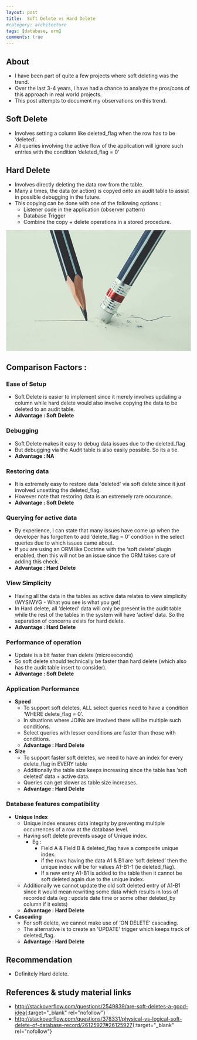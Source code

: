 ```yaml
---
layout: post
title:  Soft Delete vs Hard Delete 
#category: architecture
tags: [database, orm]
comments: true
---  
```

  
## About
- I have been part of quite a few projects where soft deleting was the trend.
- Over the last 3-4 years, I have had a chance to analyze the pros/cons of this approach in real world projects.
- This post attempts to document my observations on this trend.


## Soft Delete
- Involves setting a column like deleted_flag when the row has to be ‘deleted’.
- All queries involving the active flow of the application will ignore such entries with the condition ‘deleted_flag = 0’

## Hard Delete
- Involves directly deleting the data row from the table.
- Many a times, the data (or action) is copyed onto an audit table to assist in possible debugging in the future.
- This copying can be done with one of the following options :
    - Listener code in the application (observer pattern)
    - Database Trigger
    - Combine the copy + delete operations in a stored procedure.

!["Deleting"](/assets/images/pencil_eraser.jpg "Deleting")

## Comparison Factors : 

### Ease of Setup
- Soft Delete is easier to implement since it merely involves updating a column while hard delete would also involve copying the data to be deleted to an audit table.
- **Advantage : Soft Delete**

### Debugging
- Soft Delete makes it easy to debug data issues due to the deleted_flag
- But debugging via the Audit table is also easily possible. So its a tie.
- **Advantage : NA**

### Restoring data
- It is extremely easy to restore data 'deleted' via soft delete since it just involved unsetting the deleted_flag.
- However note that restoring data is an extremely rare occurance.
- **Advantage : Soft Delete**

### Querying for active data
- By experience, I can state that many issues have come up when the developer has forgotten to add ‘delete_flag = 0’ condition in the select queries due to which issues came about. 
- If you are using an ORM like Doctrine with the ‘soft delete’ plugin enabled, then this will not be an issue since the ORM takes care of adding this check.
- **Advantage : Hard Delete**

### View Simplicity
- Having all the data in the tables as active data relates to view simplicity (WYSIWYG - What you see is what you get) 
- In Hard delete, all ‘deleted’ data will only be present in the audit table while the rest of the tables in the system will have ‘active’ data. So the separation of  concerns exists for hard delete.
- **Advantage : Hard Delete**

### Performance of operation
- Update is a bit faster than delete (microseconds) 
- So soft delete should technically be faster than hard delete (which also has the audit table insert to consider). 
- **Advantage : Soft Delete**

### Application Performance
- **Speed**
    - To support soft deletes, ALL select queries need to have a condition ‘WHERE delete_flag = 0’.
    - In situations where JOINs are involved there will be multiple such conditions.
    - Select queries with lesser conditions are faster than those with conditions. 
    - **Advantage : Hard Delete**
- **Size**
    - To support faster soft deletes, we need to have an index for every delete_flag in EVERY table
    - Additionally the table size keeps increasing since the table has ‘soft deleted’ data + active data.
    - Queries can get slower as table size increases.
    - **Advantage : Hard Delete**

### Database features compatibility
- **Unique Index**
    - Unique index ensures data integrity by preventing multiple occurrences of a row at the database level.
    - Having soft delete prevents usage of Unique index. 
        - Eg : 
            - Field A & Field B & deleted_flag have a composite unique index.
            - if the rows  having the data A1 & B1 are ‘soft deleted’ then the unique index will be for values A1-B1-1 (ie deleted_flag).
            - If a new entry A1-B1 is added to the table then it cannot be soft deleted again due to the unique index.
    - Additionally we cannot update the old soft deleted entry of A1-B1 since it would mean rewriting some data which results in loss of recorded data (eg : update date time or some other deleted_by column if it exists)
    - **Advantage : Hard Delete**    
- **Cascading**
    - For soft delete, we cannot make use of ‘ON DELETE’ cascading.     
    - The alternative is to create an 'UPDATE' trigger which keeps track of deleted_flag.
    - **Advantage : Hard Delete**

## Recommendation
- Definitely Hard delete.

## References & study material links
- <http://stackoverflow.com/questions/2549839/are-soft-deletes-a-good-idea>{:target="_blank" rel="nofollow"}
- <http://stackoverflow.com/questions/378331/physical-vs-logical-soft-delete-of-database-record/26125927#26125927>{:target="_blank" rel="nofollow"}





